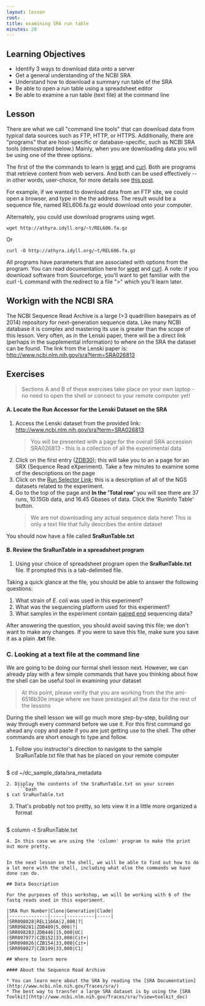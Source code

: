```yaml
---
layout: lesson
root: .
title: examining SRA run table
minutes: 20
---
```


## Learning Objectives 
* Identify 3 ways to download data onto a server
* Get a general understanding of the NCBI SRA
* Understand how to download a summary run table of the SRA
* Be able to open a run table using a spreadsheet editor 
* Be able to examine a run table (text file) at the command line

## Lesson 
There are what we call "command line tools" that can download data from typical data sources such as FTP, HTTP, or HTTPS.  Additionally, there are "programs" that are host-specific or database-specific, such as NCBI SRA tools (demostrated below.)
Mainly, when you are downloading data you will be using one of the three options.  

The first of the the commands to learn is [wget](https://en.wikipedia.org/wiki/Wget) and [curl](https://en.wikipedia.org/wiki/Curl_(programming_language)).  Both are programs that retrieve content from web servers.  And both can be used effectively -- in other words, user-choice, for more details see [this post](http://daniel.haxx.se/docs/curl-vs-wget.html).  

For example, if we wanted to download data from an FTP site, we could open a browser, and type in the the address.  The result would be a sequence file, named REL606.fa.gz would download onto your computer.

Alternately, you could use download programs using wget. 

    wget http://athyra.idyll.org/~t/REL606.fa.gz

Or

    curl -O http://athyra.idyll.org/~t/REL606.fa.gz
    
All programs have parameters that are associated with options from the program.  You can read documentation here for [wget](http://www.gnu.org/software/wget/manual/wget.html) and [curl](http://curl.haxx.se/docs/manual.html).  A note:  if you download software from Sourceforge, you'll want to get familiar with the curl -L command with the redirect to a file ">" which you'll learn later.
   

## Workign with the NCBI SRA
The NCBI Sequence Read Archive is a large (>3 quadrillion basepairs as of 2014) repository for next-generation sequence data. Like many NCBI database it is complex and mastering its use is greater than the scope of this lesson. Very often, as in the Lenski paper, there will be a direct link (perhaps in the supplemental information) to where on the SRA the dataset can be found. The link from the Lenski paper is: http://www.ncbi.nlm.nih.gov/sra?term=SRA026813 


## Exercises

> Sections A and B of these exercises take place on your own laptop - no need to open the shell or connect to your remote computer yet!

#### A. Locate the Run Accessor for the Lenski Dataset on the SRA

1. Access the Lenski dataset from the provided link: http://www.ncbi.nlm.nih.gov/sra?term=SRA026813 
    > You will be presented with a page for the overall SRA accession SRA026813 - this is a collection of all the experimental data
2. Click on the first entry ([ZDB30](http://www.ncbi.nlm.nih.gov/sra/SRX040669%5Baccn%5D)); this will take you to an a page for an SRX (Sequence Read eXperiment). Take a few minutes to examine some of the descriptions on the page
3. Click on the [Run Selector Link](http://www.ncbi.nlm.nih.gov/Traces/study/?acc=SRP004752); this is a description of all of the NGS datasets related to the experiment. 
4. Go to the top of the page and **In the 'Total row'** you will see there are 37 runs, 10.15Gb data, and 16.45 Gbases of data. Click the 'RunInfo Table' button. 
    > We are not downloading any actual sequence data here! This is only a text file that fully describes the entire dataset

You should now have a file called **SraRunTable.txt**

#### B. Review the SraRunTable in a spreadsheet program


1. Using your choice of spreadsheet program open the **SraRunTable.txt** file. If prompted this is a tab-delimited file. 

Taking a quick glance at the file, you should be able to answer the following questions:

1. What strain of *E. coli* was used in this experiment?
2. What was the sequencing platform used for this experiment?
3. What samples in the experiment contain [paired end](http://www.illumina.com/technology/next-generation-sequencing/paired-end-sequencing_assay.html) sequencing data?

After answering the question, you should avoid saving this file; we don't want to make any changes. If you were to save this file, make sure you save it as a plain **.txt** file. 

### C. Looking at a text file at the command line

We are going to be doing our formal shell lesson next. However, we can already play with a few simple commands that have you thinking about how the shell can be useful tool in examining your dataset

> At this point, please verify that you are working from the the ami-6516b30e image where we have prestaged all the data for the rest of the lessons


During the shell lesson we will go much more step-by-step, building our way through every command before we use it. For this first command go ahead any copy and paste if you are just getting use to the shell. The other commands are short enough to type and follow. 

1. Follow you instructor's direction to navigate to the sample SraRunTable.txt file that has be placed on your remote computer

    ```bash
$ cd ~/dc_sample_data/sra_metadata
```
2. Display the contents of the SraRunTable.txt on your screen
    ```bash
$ cat SraRunTable.txt
```
3. That's probably not too pretty, so lets view it in a little more organized a format

    ```bash
$ column -t SraRunTable.txt
```
4. In this case we are using the 'column' program to make the print out more pretty. 


In the next lesson on the shell, we will be able to find out how to do a lot more with the shell, including what else the commands we have done can do. 

## Data Description 

For the purposes of this workshop, we will be working with 6 of the fastq reads used in this experiment. 

|SRA Run Number|Clone|Generation|Clade|
|--------------|-----|----------|-----|
|SRR098028|REL1166A|2,000|?|
|SRR098281|ZDB409|5,000|?|
|SRR098283|ZDB446|15,000|UC|
|SRR097977|CZB152|33,000|Cit+|
|SRR098026|CZB154|33,000|Cit+|
|SRR098027|CZB199|33,000|C1|

## Where to learn more

#### About the Sequence Read Archive

* You can learn more about the SRA by reading the [SRA Documentation](http://www.ncbi.nlm.nih.gov/Traces/sra/)
* The best way to transfer a large SRA dataset is by using the [SRA Toolkit](http://www.ncbi.nlm.nih.gov/Traces/sra/?view=toolkit_doc)
